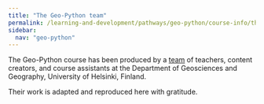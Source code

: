 ```yaml
---
title: "The Geo-Python team"
permalink: /learning-and-development/pathways/geo-python/course-info/theteam/
sidebar:
  nav: "geo-python"
---
```



The Geo-Python course has been produced by a [team](https://geo-python-site.readthedocs.io/en/latest/course-info/theteam.html) of teachers, content
creators, and course assistants at the Department of Geosciences and Geography, University of Helsinki, Finland.

Their work is adapted and reproduced here with gratitude.